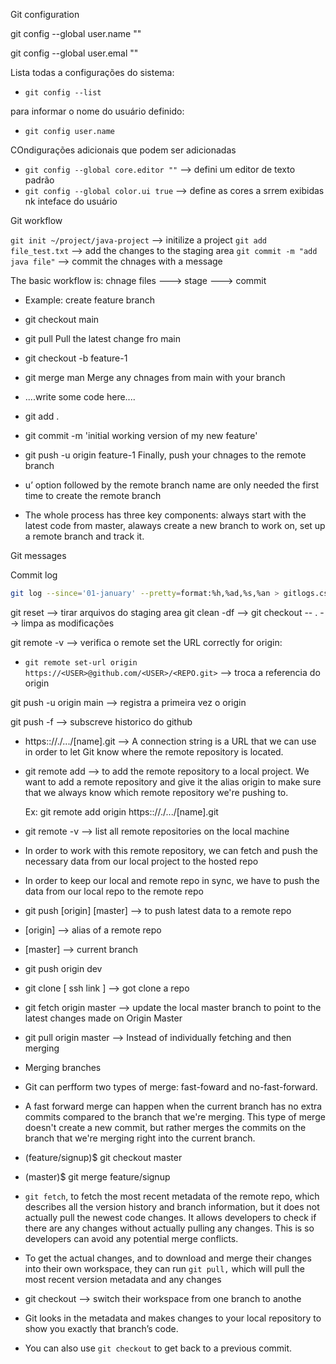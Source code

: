 Git configuration

git config --global user.name ""

git config --global user.emal ""

Lista todas a configurações do sistema:

- `git config --list`

para informar o nome do usuário definido:

- `git config user.name`

COndigurações adicionais que podem ser adicionadas

- `git config --global core.editor ""` --> defini um editor de texto padrão
- `git config --global color.ui true` --> define as cores a srrem exibidas nk inteface do usuário 

Git workflow

`git init ~/project/java-project` --> initilize a project
`git add file_test.txt` --> add the changes to the staging area
`git commit -m "add java file"` --> commit the chnages with a message

The basic workflow is: chnage files ---> stage ---> commit

- Example: create feature branch

- git checkout main
- git pull Pull the latest change fro main
- git checkout -b feature-1
- git merge man Merge any chnages from main with your branch
- ....write some code here....
- git add .
- git commit -m 'initial working version of my new feature'
- git push -u origin feature-1 Finally, push your chnages to the remote branch

- u’ option followed by the remote branch name are only needed the first time to create the remote branch

- The whole process has three key components: always start with the latest code from master, alaways create a new branch to work on, set up a remote branch and track it.

Git messages

Commit log


```bash
git log --since='01-january' --pretty=format:%h,%ad,%s,%an > gitlogs.csv
```

git reset --> tirar arquivos do staging area
git clean -df -->
git checkout -- . --> limpa as modificações

git remote -v --> verifica o remote
set the URL correctly for origin:
- `git remote set-url origin https://<USER>@github.com/<USER>/<REPO.git>` --> troca a referencia do origin

git push -u origin main --> registra a primeira vez o origin

git push -f --> subscreve historico do github

- https:://./.../[name].git --> A connection string is a URL that we can use in order to let Git know where the remote repository is located.
- git remote add --> to add the remote repository to a local project. We want to add a remote repository and give it the alias origin to make sure that we always know which remote repository we're pushing to.
    
    Ex: git remote add origin https:://./.../[name].git  
    
- git remote -v --> list all remote repositories on the local machine
- In order to work with this remote repository, we can fetch and push the necessary data from our local project to the hosted repo
- In order to keep our local and remote repo in sync, we have to push the data from our local repo to the remote repo
- git push [origin] [master] --> to push latest data to a remote repo

- [origin] --> alias of a remote repo
- [master] --> current branch
- git push origin dev

- git clone [ ssh link ] --> got clone a repo
- git fetch origin master --> update the local master branch to point to the latest changes made on Origin Master
- git pull origin master --> Instead of individually fetching and then merging

- Merging branches

- Git can perfform two types of merge: fast-foward and no-fast-forward.

- A fast forward merge can happen when the current branch has no extra commits compared to the branch that we're merging. This type of merge doesn't create a new commit, but rather merges the commits on the branch that we're merging right into the current branch.

- (feature/signup)$ git checkout master
- (master)$ git merge feature/signup

- `git fetch`, to fetch the most recent metadata of the remote repo, which describes all the version history and branch information, but it does not actually pull the newest code changes. It allows developers to check if there are any changes without actually pulling any changes. This is so developers can avoid any potential merge conflicts.
- To get the actual changes, and to download and merge their changes into their own workspace, they can run `git pull,` which will pull the most recent version metadata and any changes
- git checkout --> switch their workspace from one branch to anothe

- Git looks in the metadata and makes changes to your local repository to show you exactly that branch’s code.
- You can also use `git checkout` to get back to a previous commit.